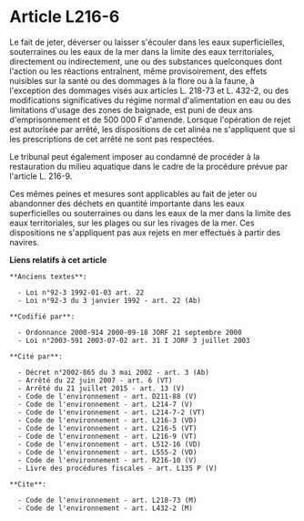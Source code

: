 # Article L216-6

Le fait de jeter, déverser ou laisser s'écouler dans les eaux superficielles, souterraines ou les eaux de la mer dans la
limite des eaux territoriales, directement ou indirectement, une ou des substances quelconques dont l'action ou les réactions
entraînent, même provisoirement, des effets nuisibles sur la santé ou des dommages à la flore ou à la faune, à l'exception
des dommages visés aux articles L. 218-73 et L. 432-2, ou des modifications significatives du régime normal d'alimentation en
eau ou des limitations d'usage des zones de baignade, est puni de deux ans d'emprisonnement et de 500 000 F d'amende. Lorsque
l'opération de rejet est autorisée par arrêté, les dispositions de cet alinéa ne s'appliquent que si les prescriptions de cet
arrêté ne sont pas respectées.

Le tribunal peut également imposer au condamné de procéder à la restauration du milieu aquatique dans le cadre de la
procédure prévue par l'article L. 216-9.

Ces mêmes peines et mesures sont applicables au fait de jeter ou abandonner des déchets en quantité importante dans les eaux
superficielles ou souterraines ou dans les eaux de la mer dans la limite des eaux territoriales, sur les plages ou sur les
rivages de la mer. Ces dispositions ne s'appliquent pas aux rejets en mer effectués à partir des navires.

**Liens relatifs à cet article**

	**Anciens textes**:

	  - Loi n°92-3 1992-01-03 art. 22
	  - Loi n°92-3 du 3 janvier 1992 - art. 22 (Ab)

	**Codifié par**:

	  - Ordonnance 2000-914 2000-09-18 JORF 21 septembre 2000
	  - Loi n°2003-591 2003-07-02 art. 31 I JORF 3 juillet 2003

	**Cité par**:

	  - Décret n°2002-865 du 3 mai 2002 - art. 3 (Ab)
	  - Arrêté du 22 juin 2007 - art. 6 (VT)
	  - Arrêté du 21 juillet 2015 - art. 13 (V)
	  - Code de l'environnement - art. D211-88 (V)
	  - Code de l'environnement - art. L214-7 (V)
	  - Code de l'environnement - art. L214-7-2 (VT)
	  - Code de l'environnement - art. L216-3 (VD)
	  - Code de l'environnement - art. L216-5 (VT)
	  - Code de l'environnement - art. L216-9 (VT)
	  - Code de l'environnement - art. L512-16 (VD)
	  - Code de l'environnement - art. L555-2 (VD)
	  - Code de l'environnement - art. R216-10 (V)
	  - Livre des procédures fiscales - art. L135 P (V)

	**Cite**:

	  - Code de l'environnement - art. L218-73 (M)
	  - Code de l'environnement - art. L432-2 (M)
